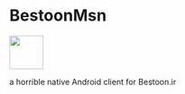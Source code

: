 # BestoonMsn

<img src="https://github.com/theOneWithMind/BestoonMsn/blob/master/app/src/main/ic_launcher-web.png" width="60" height="60">

a horrible native Android client for Bestoon.ir
